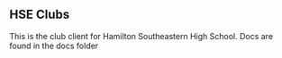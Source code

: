 ## HSE Clubs 
This is the club client for Hamilton Southeastern High School. Docs are found in the docs folder